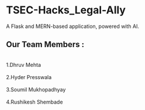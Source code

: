 # TSEC-Hacks_Legal-Ally
A Flask and MERN-based application, powered with AI.
## Our Team Members :
<p>
  <br>1.Dhruv Mehta</br>
   <br>2.Hyder Presswala</br>
    <br>3.Soumil Mukhopadhyay</br>
     <br>4.Rushikesh Shembade</br>
</p>
